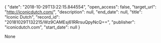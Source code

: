 {
  "date": "2018-10-29T13:22:15.844554", 
  "open_access": false, 
  "target_url": "http://iconicdutch.com/", 
  "description": null, 
  "end_date": null, 
  "title": "Iconic Dutch", 
  "record_id": "20181029T132215/Wz9CAMEsj61RRrsuQpyNcQ==", 
  "publisher": "iconicdutch.com", 
  "start_date": null
}

None